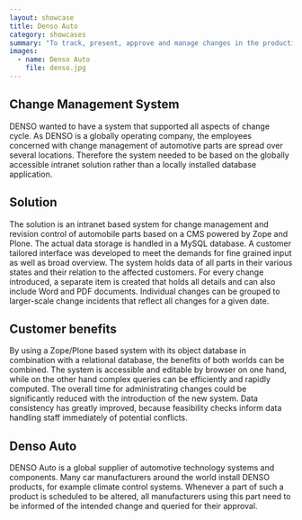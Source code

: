 ```yaml
---
layout: showcase
title: Denso Auto
category: showcases
summary: "To track, present, approve and manage changes in the production cycle we have created an intranet based Change Management System in close cooperation with the Denso QA personnel. The solution allows distributed access to all relevant information at any time."
images:
  - name: Denso Auto
    file: denso.jpg
---
```





## Change Management System

DENSO wanted to have a system that supported all aspects of change cycle. As DENSO is a globally operating company, the employees concerned with change management of automotive parts are spread over several locations. Therefore the system needed to be based on the globally accessible intranet solution rather than a locally installed database application.

## Solution

The solution is an intranet based system for change management and revision control of automobile parts
based on a CMS powered by Zope and Plone. The actual data storage is handled in a MySQL database. A customer tailored interface was developed to meet the demands for fine grained input as well as broad overview. The system holds data of all parts in their various states and their relation to the affected customers. For every change introduced, a separate item is created that holds all details and can also include Word and PDF documents. Individual changes can be grouped to larger-scale change incidents that reflect all changes for a given date.

## Customer benefits

By using a Zope/Plone based system with its object database in combination with a relational database, the benefits of both worlds can be combined. The system is accessible and editable by browser on one hand, while on the other hand complex queries can be efficiently and rapidly computed. The overall time for administrating changes could be significantly reduced with the introduction of the new system. Data consistency has greatly improved, because feasibility checks inform data handling staff immediately of potential conflicts.


## Denso Auto

DENSO Auto is a global supplier of automotive technology systems and components. Many car manufacturers around the world install DENSO products, for example climate control systems. Whenever a part of such a product is scheduled to be altered, all manufacturers using this part need to be informed of the intended change and queried for their approval.
